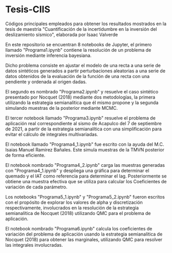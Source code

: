# Tesis-CIIS
Códigos principales empleados para obtener los resultados mostrados en la tesis de maestría "Cuantificación de la incertidumbre en la inversión del deslizamiento sísmico", elaborada por Isaac Valverde 

En este repositorio se encuentran 8 notebooks de Jupyter, el primero llamado "Programa1.ipynb" contiene la resolución de un problema de inversión mediante inferencia bayesiana.

Dicho problema consiste en ajustar el modelo de una recta a una serie de datos sintéticos generados a partir perturbaciones aleatorias a una serie de datos obtenidos de la evaluación de la función de una recta con una pendiente y ordenada al origen dadas.

El segundo es nombrado "Programa2.ipynb" y resuelve el caso sintético presentado por Nocquet (2018) mediante dos metodologías, la primera utilizando la estrategia semianalítica que él mismo propone y la segunda simulando muestras de la posterior mediante MCMC.

El tercer notebook llamado "Programa3.ipynb" resuelve el problema de aplicación real correspondiente al sismo de Acapulco del 7 de septiembre de 2021, a partir de la estrategia semianalítica con una simplificación para evitar el cálculo de integrales multivariadas.

El notebook llamado "Programa4_1.ipynb" fue escrito con la ayuda del M.C. Isaias Manuel Ramirez Bañales. Este simula muestras de la TMVN posterior de forma eficiente.

El notebook nombrado "Programa4_2.ipynb" carga las muestras generadas con "Programa4_1.ipynb" y despliega una gráfica para determinar el quemado y el IAT como referencia para determinar el lag. Posteriormente se obtiene una muestra efectiva que se utiliza para calcular los Coeficientes de variación de cada parámetro.

Los notebooks "Programa5_1.ipynb" y "Programa5_2.ipynb" fueron escritos con el propósito de explorar los valores de alpha y discretización respectivamente, involucrados en la resolución de la estrategia semianalítica de Nocquet (2018) utilizando QMC para el problema de aplicación.

El notebook nombrado "Programa6.ipynb" calcula los coeficientes de variación del problema de aplicación usando la estrategia semianalítica de Nocquet (2018) para obtener las marginales, utilizando QMC para resolver las integrales involucradas.
